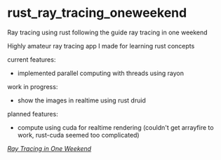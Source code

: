 # rust_ray_tracing_oneweekend
Ray tracing using rust following the guide ray tracing in one weekend

Highly amateur ray tracing app I made for learning rust concepts

current features:
- implemented parallel computing with threads using rayon

work in progress:
- show the images in realtime using rust druid 

planned features:
- compute using cuda for realtime rendering (couldn't get arrayfire to work, rust-cuda seemed too complicated)
  
[_Ray Tracing in One Weekend_](https://raytracing.github.io/books/RayTracingInOneWeekend.html)
